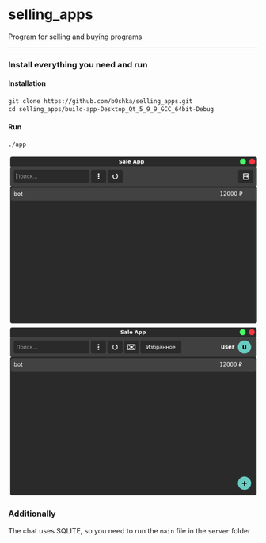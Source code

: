 # selling_apps
Program for selling and buying programs
____
### Install everything you need and run
#### Installation
```
git clone https://github.com/b0shka/selling_apps.git
cd selling_apps/build-app-Desktop_Qt_5_9_9_GCC_64bit-Debug
```
#### Run
```
./app
```

![alt text](img/img1.png)
![alt text](img/img2.png)

### Additionally
The chat uses SQLITE, so you need to run the `main` file in the `server` folder
